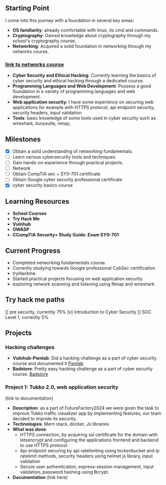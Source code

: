 ## Starting Point

I come into this journey with a foundation in several key areas:

- **OS familiarity**: already comfortable with linux, its cmd and commands.
- **Cryptography**: Gained knowledge about cryptography through my school's cryptography course.
- **Networking**: Acquired a solid foundation in networking through my networks course.

### [link to networks course](./Network_studies/)

- **Cyber Security and Ethical Hacking**: Currently learning the basics of cyber security and ethical hacking through a dedicated course.
- **Programming Languages and Web Development**: Possess a good foundation in a variety of programming languages and web development.
- **Web application security**: I have some experience on securing web applications for example with HTTPS protocol, api endpoint security, security headers, input validation
- **Tools**: basic knowledge of some tools used in cyber security such as wireshark, burpsuite, nmap,

## Milestones

- [x] Obtain a solid understanding of networking fundamentals.
- [ ] Learn various cybersecurity tools and techniques.
- [ ] Gain hands-on experience through practical projects.
- [ ] Network
- [ ] Obtain CompTIA sec + SY0-701 certificate
- [ ] Obtain Google cyber security professional certificate
- [x] cyber security basics course

## Learning Resources

- **School Courses**
- **Try Hack Me**
- **Vulnhub**
- **OWASP**
- **CCompTIA Security+ Study Guide: Exam SY0-701**

## Current Progress

- Completed networking fundamentals course.
- Currently studying towards Google professional CybSec certification
- tryHackme
- Started practical projects focusing on web application security.
- exploring network scanning and listening using Nmap and wireshark

## Try hack me paths

[] pre security, currently 75%
[x] introduction to Cyber Security
[] SOC Level 1, currently 5%

## Projects

### Hacking challenges

- **Vulnhub-Pwnlab**: Did a hacking challenge as a part of cyber security course and documented it [Pwnlab](./Challenge_docs/Pwnlab/Doc.md)
- **Badstore**: Pretty easy hacking challenge as a part of cyber security course. [Badstore](./Challenge_docs/Badstore.net/doc.md)

### Project 1: Tukko 2.0, web application security

(link to documentation)

- **Description**: as a part of FutureFactory2024 we were given the task to improve Tukko traffic visualizer app by implementing features, our team decided to improte its security.
- **Technologies**: Mern stack, docker, Js libraries
- **What was done**:
  - HTTPS connection, by acquiring ssl certificate for the domain with letsencrypt and configuring the applications frontend and backend to use HTTPS protocol.
  - Api endpoint securing by api ratelimiting using tockenbucket and ip ratelimit methods, security headers using helmet js library, input validation
  - Secure user authentication, express-session management, input validation, password hashing using Bcrypt.
- **Documentation**
  (link here)
